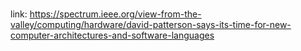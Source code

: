 # 

link: https://spectrum.ieee.org/view-from-the-valley/computing/hardware/david-patterson-says-its-time-for-new-computer-architectures-and-software-languages
